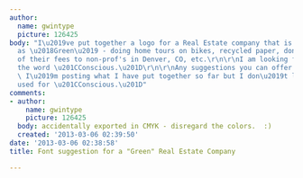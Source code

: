 ```yaml
---
author:
  name: gwintype
  picture: 126425
body: "I\u2019ve put together a logo for a Real Estate company that is marketing themselves
  as \u2018Green\u2019 - doing home tours on bikes, recycled paper, donating a portion
  of their fees to non-prof's in Denver, CO, etc.\r\n\r\nI am looking for a font for
  the word \u201CConscious.\u201D\r\n\r\nAny suggestions you can offer would be great.
  \ I\u2019m posting what I have put together so far but I don\u2019t like the font
  used for \u201CConscious.\u201D"
comments:
- author:
    name: gwintype
    picture: 126425
  body: accidentally exported in CMYK - disregard the colors.  :)
  created: '2013-03-06 02:39:50'
date: '2013-03-06 02:38:58'
title: Font suggestion for a "Green" Real Estate Company

---
```

